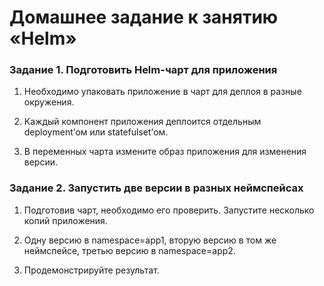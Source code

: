 # Домашнее задание к занятию «Helm»

### Задание 1. Подготовить Helm-чарт для приложения

1. Необходимо упаковать приложение в чарт для деплоя в разные окружения. 



2. Каждый компонент приложения деплоится отдельным deployment’ом или statefulset’ом.



3. В переменных чарта измените образ приложения для изменения версии.




### Задание 2. Запустить две версии в разных неймспейсах

1. Подготовив чарт, необходимо его проверить. Запуститe несколько копий приложения.



2. Одну версию в namespace=app1, вторую версию в том же неймспейсе, третью версию в namespace=app2.



3. Продемонстрируйте результат.


